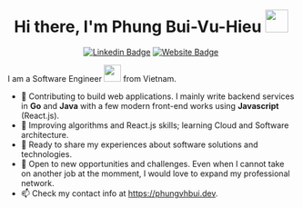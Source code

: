 <div align="center">
  <h1>Hi there, I'm Phung Bui-Vu-Hieu <img src="https://media.giphy.com/media/hvRJCLFzcasrR4ia7z/giphy.gif" width="40"></h1>

[![Linkedin Badge](https://img.shields.io/badge/-phungvhbui-blue?style=for-the-badge&logo=Linkedin&logoColor=white&link=https://www.linkedin.com/in/phungvhbui)][linkedin]
[![Website Badge](https://img.shields.io/badge/-phungvhbui.dev-47CCCC?style=for-the-badge&logo=Google-Chrome&logoColor=white&link=https://phungvhbui.dev)][site]

</div>

I am a Software Engineer <img src="https://media.giphy.com/media/WUlplcMpOCEmTGBtBW/giphy.gif" width="30"> from Vietnam.

- 🔭 Contributing to build web applications. I mainly write backend services in **Go** and **Java**  with a few modern front-end works using **Javascript** (React.js).
- 🌱 Improving algorithms and React.js skills; learning Cloud and Software architecture.
- 💬 Ready to share my experiences about software solutions and technologies.
- 🤝 Open to new opportunities and challenges. Even when I cannot take on another job at the momment, I would love to expand my professional network.
- 📫 Check my contact info at <https://phungvhbui.dev>.

[linkedin]: https://www.linkedin.com/in/phungvhbui
[site]: https://phungvhbui.dev
